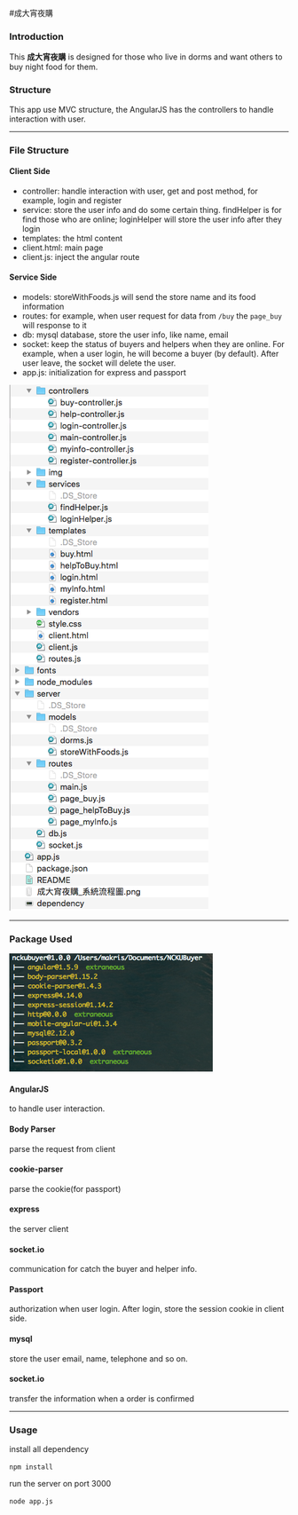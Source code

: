 #成大宵夜購

### Introduction
This **成大宵夜購** is designed for those who live in dorms and want others to buy night food for them. 

### Structure
This app use MVC structure, the AngularJS has the controllers to handle interaction with user.

---

### File Structure
#### Client Side
* controller: handle interaction with user, get and post method, for example, login and register
* service: store the user info and do some certain thing. findHelper is for find those who are online; loginHelper will store the user info after they login
* templates: the html content
* client.html: main page
* client.js: inject the angular route

#### Service Side
* models: storeWithFoods.js will send the store name and its food information
* routes: for example, when user request for data from `/buy` the `page_buy` will response to it
* db: mysql database, store the user info, like name, email
* socket: keep the status of buyers and helpers when they are online. For example, when a user login, he will become a buyer (by default). After user leave, the socket will delete the user.
* app.js: initialization for express and passport

![File Structure](./file_structure.png)

---
### Package Used
![Package Dependency](./dependency.png)

#### AngularJS
 to handle user interaction.
#### Body Parser
parse the request from client
#### cookie-parser
parse the cookie(for passport)
#### express
the server client
#### socket.io
communication for catch the buyer and helper info.
#### Passport
authorization when user login. After login, store the session cookie in client side.
#### mysql
store the user email, name, telephone and so on.
#### socket.io 
transfer the information when a order is confirmed

---
### Usage
install all dependency

`npm install`

run the server on port 3000

`node app.js`


